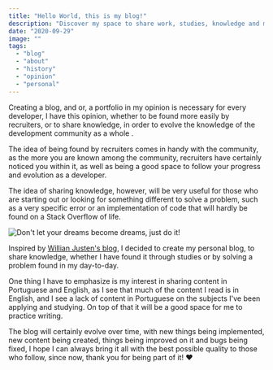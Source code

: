 ```yaml
---
title: "Hello World, this is my blog!"
description: "Discover my space to share work, studies, knowledge and mark my presence on the web in a way that makes a difference for people."
date: "2020-09-29"
image: ""
tags:
  - "blog"
  - "about"
  - "history"
  - "opinion"
  - "personal"
---
```


Creating a blog, and or, a portfolio in my opinion is necessary for every developer, I have this opinion, whether to be found more easily by recruiters, or to share knowledge, in order to evolve the knowledge of the development community as a whole .

The idea of being found by recruiters comes in handy with the community, as the more you are known among the community, recruiters have certainly noticed you within it, as well as being a good space to follow your progress and evolution as a developer.

The idea of sharing knowledge, however, will be very useful for those who are starting out or looking for something different to solve a problem, such as a very specific error or an implementation of code that will hardly be found on a Stack Overflow of life.

![Don't let your dreams become dreams, just do it!](https://i.gifer.com/3cuw.gif)

Inspired by [Willian Justen's blog](https://willianjusten.com.br/), I decided to create my personal blog, to share knowledge, whether I have found it through studies or by solving a problem found in my day-to-day.

One thing I have to emphasize is my interest in sharing content in Portuguese and English, as I see that much of the content I read is in English, and I see a lack of content in Portuguese on the subjects I've been applying and studying. On top of that it will be a good space for me to practice writing.

The blog will certainly evolve over time, with new things being implemented, new content being created, things being improved on it and bugs being fixed, I hope I can always bring it all with the best possible quality to those who follow, since now, thank you for being part of it! ❤️

